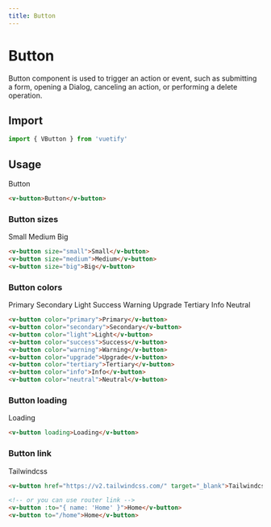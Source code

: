 ```yaml
---
title: Button
---
```


# Button

Button component is used to trigger an action or event, such as submitting a form, opening a Dialog, canceling an action, or performing a delete operation.

## Import

```javascript
import { VButton } from 'vuetify'
```

## Usage

<WrapView>
  <v-button>Button</v-button>
</WrapView>

```html
<v-button>Button</v-button>
```

### Button sizes

<WrapView>
  <v-button size="small">Small</v-button>
  <v-button size="medium">Medium</v-button>
  <v-button size="big">Big</v-button>
</WrapView>

```html
<v-button size="small">Small</v-button>
<v-button size="medium">Medium</v-button>
<v-button size="big">Big</v-button>
```

### Button colors

<WrapView>
  <v-button color="primary">Primary</v-button>
  <v-button color="secondary">Secondary</v-button>
  <v-button color="light">Light</v-button>
  <v-button color="success">Success</v-button>
  <v-button color="warning">Warning</v-button>
  <v-button color="upgrade">Upgrade</v-button>
  <v-button color="tertiary">Tertiary</v-button>
  <v-button color="info">Info</v-button>
  <v-button color="neutral">Neutral</v-button>
</WrapView>

```html
<v-button color="primary">Primary</v-button>
<v-button color="secondary">Secondary</v-button>
<v-button color="light">Light</v-button>
<v-button color="success">Success</v-button>
<v-button color="warning">Warning</v-button>
<v-button color="upgrade">Upgrade</v-button>
<v-button color="tertiary">Tertiary</v-button>
<v-button color="info">Info</v-button>
<v-button color="neutral">Neutral</v-button>
```

### Button loading

<WrapView>
  <v-button loading>Loading</v-button>
</WrapView>

```html
<v-button loading>Loading</v-button>
```

### Button link

<WrapView>
  <v-button href="https://v2.tailwindcss.com/" target="_blank">Tailwindcss</v-button>
</WrapView>

```html
<v-button href="https://v2.tailwindcss.com/" target="_blank">Tailwindcss</v-button>

<!-- or you can use router link -->
<v-button :to="{ name: 'Home' }">Home</v-button>
<v-button to="/home">Home</v-button>
```

